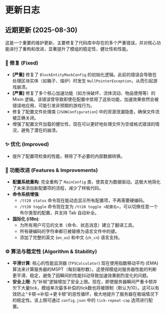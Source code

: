 # 更新日志

## 近期更新 (2025-08-30)

这是一个重要的维护更新，主要修复了代码库中存在的多个严重错误，并对核心功能进行了重构和改进，显著提升了模组的稳定性、健壮性和性能。

### 🐛 修复 (Fixed)

-   **[严重]** 修复了 `BlockEntityMaskConfig` 的初始化逻辑。此前的错误会导致在处理区块实体（如箱子、熔炉）时发生 `NullPointerException`，从而引起游戏崩溃。
-   **[严重]** 修复了多个核心加速功能（如方块破坏、流体流动、物品使用等）的 Mixin 逻辑。该错误曾导致即使在配置中禁用了这些功能，加速效果依然会被错误地应用，可能引发非预期的游戏行为。
-   修复了配置文件处理类 (`JSONConfiguration`) 中的资源泄漏隐患，确保文件流被正确关闭。
-   增强了配置文件加载的健壮性，现在可以更好地处理文件为空或格式错误的情况，避免了潜在的崩溃。

### ✨ 优化 (Improved)

-   提升了配置项检查的性能，移除了不必要的内部数据转换。

### 🚀 功能改进 (Features & Improvements)

-   **配置系统重构**: 完全重构了 `MainConfig` 类，使其变为数据驱动。这极大地简化了未来添加新配置项的流程，减少了样板代码。
-   **命令系统增强**:
    -   `/tt20 status` 命令现在能动态显示所有配置项，不再需要硬编码。
    -   `/tt20 toggle` 命令现在变为 `/tt20 toggle <配置名>`，可以切换任意一个布尔类型的配置，并支持 Tab 自动补全。
-   **国际化 (i18n)**:
    -   为所有用户可见的文本（命令、状态消息）建立了翻译工具。
    -   所有硬编码的字符串都已被替换为语言文件中的键。
    -   添加了完整的英文 (`en_us`) 和中文 (`zh_cn`) 语言支持。

### ⚙️ 算法与稳定性 (Algorithm & Stability)

-   **平滑计算**: 核心的性能监测器 (`TPSCalculator`) 现在使用指数移动平均 (EMA) 算法来计算服务器的MSPT（每刻毫秒数）。这使得模组对服务器性能的判断更平滑、稳定，避免了因瞬间的性能抖动导致加速效果剧烈变化的问题。
-   **安全上限**: 为“补帧”逻辑增加了安全上限。现在，即使服务器瞬间严重卡顿并欠下大量tick，模组单次最多补偿的tick数也将被限制（默认为10）。这可以有效防止“卡顿->补偿->更卡顿”的恶性循环，极大地提升了服务器在极端情况下的稳定性。该上限可通过 `config.json` 中的 `tick-repeat-cap` 选项进行配置。
